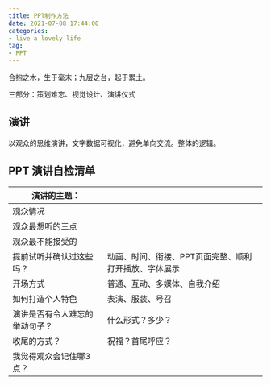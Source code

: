 ```yaml
---
title: PPT制作方法
date: 2021-07-08 17:44:00
categories:
- live a lovely life
tag:
- PPT
---
```




合抱之木，生于毫末；九层之台，起于累土。

三部分：策划难忘、视觉设计、演讲仪式

## 演讲

以观众的思维演讲，文字数据可视化，避免单向交流。整体的逻辑。

## PPT 演讲自检清单

| 演讲的主题：                   |                                                       |
| ------------------------------ | :---------------------------------------------------- |
| 观众情况                       |                                                       |
| 观众最想听的三点               |                                                       |
| 观众最不能接受的               |                                                       |
| 提前试听并确认过这些吗？       | 动画、时间、衔接、PPT页面完整、顺利打开播放、字体展示 |
| 开场方式                       | 普通、互动、多媒体、自我介绍                          |
| 如何打造个人特色               | 表演、服装、号召                                      |
| 演讲是否有令人难忘的举动句子？ | 什么形式？多少？                                      |
| 收尾的方式？                   | 祝福？首尾呼应？                                      |
| 我觉得观众会记住哪3点？        |                                                       |

